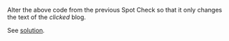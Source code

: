 
Alter the above code from the previous Spot Check so that it only changes the text of the _clicked_ blog.

  

See [solution](https://codepen.io/ElevationPen/pen/byyZPd?editors=1010).
